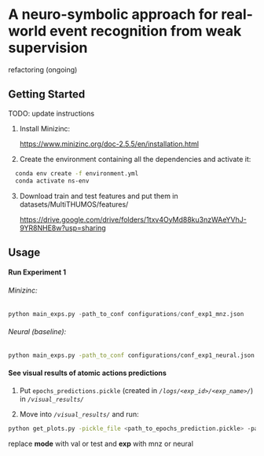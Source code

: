 # A neuro-symbolic approach for real-world event recognition from weak supervision
refactoring (ongoing)

<!-- GETTING STARTED -->
## Getting Started

TODO: update instructions

1) Install Minizinc:

    https://www.minizinc.org/doc-2.5.5/en/installation.html
    
2) Create the environment containing all the dependencies and activate it:
```sh
  conda env create -f environment.yml
  conda activate ns-env
  ```

3) Download train and test features and put them in datasets/MultiTHUMOS/features/

    https://drive.google.com/drive/folders/1txv4OyMd88ku3nzWAeYVhJ-9YR8NHE8w?usp=sharing

<!-- USAGE EXAMPLES -->
## Usage

#### Run Experiment 1 
###### Minizinc:
```python
python main_exps.py -path_to_conf configurations/conf_exp1_mnz.json
  ```
###### Neural (baseline):
```sh
python main_exps.py -path_to_conf configurations/conf_exp1_neural.json
  ```
#### See visual results of atomic actions predictions

1) Put `epochs_predictions.pickle` (created in *`/logs/<exp_id>/<exp_name>/`*) in *`/visual_results/`*

2) Move into *`/visual_results/`* and run:

```sh
python get_plots.py -pickle_file <path_to_epochs_prediction.pickle> -path_to_plots <path_where_to_save_figures> -mode <mode> exp <exp>
  ```
replace **mode** with val or test and **exp** with mnz or neural



